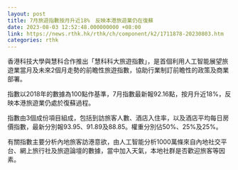 ```yaml
---
layout: post
title: 7月旅遊指數按月升近18%　反映本港旅遊業仍在復蘇
date: 2023-08-03 12:52:48.000000000 +08:00
link: https://news.rthk.hk/rthk/ch/component/k2/1711878-20230803.htm
categories: rthk
---
```


香港科技大學與慧科合作推出「慧科科大旅遊指數」，是首個利用人工智能展望旅遊業當月及未來2個月走勢的前瞻性旅遊指數，協助行業制訂前瞻性的政策及商業部署。

指數以2018年的數據為100點作基準，7月指數最新報92.16點，按月升近18%，反映本港旅遊業仍處於復蘇過程。

指數由3個成份項目組成，包括到訪旅客人數、酒店入住率，以及酒店平均每日房價指數，最新分別報93.95、91.89及88.85。權重分別佔50%、25%及25%。

有關指數主要分析內地旅客訪港意欲，由人工智能分析1000萬條來自內地社交平台、網上旅行社及旅遊論壇的數據，當中加入天氣，本地社群是否歡迎旅客等因素。
